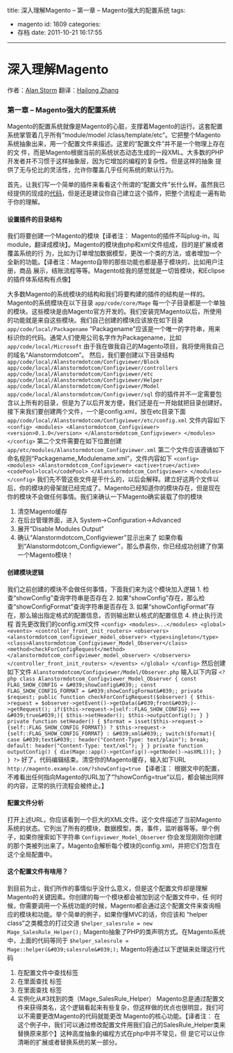 title: 深入理解Magento – 第一章 – Magento强大的配置系统
tags:
  - magento
id: 1809
categories:
  - 存档
date: 2011-10-21 16:17:55
---

# 深入理解Magento

作者：[Alan Storm](http://alanstorm.com/)
翻译：[Hailong Zhang](http://www.zhlmmc.com/)

### 第一章 – Magento强大的配置系统

Magento的配置系统就像是Magento的心脏，支撑着Magento的运行。这套配置系统掌管着几乎所有“module/model /class/template/etc”。它把整个Magento系统抽象出来，用一个配置文件来描述。这里的“配置文件”并不是一个物理上存在的文 件，而是Magento根据当前的系统状态动态生成的一段XML。大多数的PHP开发者并不习惯于这样抽象层，因为它增加的编程的复杂性。但是这样的抽象 提供了无与伦比的灵活性，允许你覆盖几乎任何系统的默认行为。

首先，让我们写一个简单的插件来看看这个所谓的“配置文件”长什么样。虽然我已经提供的现成的[代码](http://www.zhlmmc.com/wp-content/uploads/2010/04/MagentoConfigViewer.tar.gz)，但是还是建议你自己建立这个插件，把整个流程走一遍有助于你的理解。

#### 设置插件的目录结构

我们将要创建一个Magento的模块【译者注：  Magento的插件不叫plug-in，叫module，翻译成模块】。Magento的模块由php和xml文件组成，目的是扩展或者覆盖系统的行 为，比如为订单增加数据模型，更改一个类的方法，或者增加一个全新的功能。【译者注：Magento自带的那些功能也都是基于模块的，比如用户注册，商品 展示，结账流程等等。Magento给我的感觉就是一切皆模块，和Eclipse的插件体系结构有点像】

大多数Magento的系统模块的结构和我们将要构建的插件的结构是一样的。Magento的系统模块在以下目录
`app/code/core/Mage`
每一个子目录都是一个单独的模块。这些模块是由Magento官方开发的。我们安装完Magento以后，所使用的功能就是来自这些模块。我们自己创建的模块应该放在如下目录
`app/code/local/Packagename`
“Packagename”应该是一个唯一的字符串，用来标识你的代码。通常人们使用公司名字作为Packagename，比如
`app/code/local/Microsoft`
由于我在做我自己的Magento项目，我将使用我自己的域名“Alanstormdotcom”。 然后，我们要创建以下目录结构
`app/code/local/Alanstormdotcom/Configviewer/Block
app/code/local/Alanstormdotcom/Configviewer/controllers
app/code/local/Alanstormdotcom/Configviewer/etc
app/code/local/Alanstormdotcom/Configviewer/Helper
app/code/local/Alanstormdotcom/Configviewer/Model
app/code/local/Alanstormdotcom/Configviewer/sql`
你的插件并不一定需要包含以上所有的目录，但是为了以后开发方便，我们还是在一开始就把目录创建好。接下来我们要创建两个文件，一个是config.xml，放在etc目录下面
`app/code/local/Alanstormdotcom/Configviewer/etc/config.xml`
文件内容如下
`<config>
<modules>
<Alanstormdotcom_Configviewer>
<version>0.1.0</version>
</Alanstormdotcom_Configviewer>
</modules>
</config>`
第二个文件需要在如下位置创建
`app/etc/modules/Alanstormdotcom_Configviewer.xml`
第二个文件应该遵循如下命名规则“Packagename_Modulename.xml”，文件内容如下
`<config>
<modules>
<Alanstormdotcom_Configviewer>
<active>true</active>
<codePool>local</codePool>
</Alanstormdotcom_Configviewer>
</modules>
</config>`
我们先不管这些文件是干什么的，以后会解释。建立好这两个文件以后，你的模块的骨架就已经完成了。Magento已经知道你的模块存在，但是现在你的模块不会做任何事情。我们来确认一下Magento确实装载了你的模块

1.  清空Magento缓存
2.  在后台管理界面，进入 System->Configuration->Advanced
3.  展开“Disable Modules Output”
4.  确认“Alanstormdotcom_Configviewer”显示出来了
如果你看到“Alanstormdotcom_Configviewer”，那么恭喜你，你已经成功创建了你第一个Magento模块！

#### 创建模块逻辑

我们之前创建的模块不会做任何事情，下面我们来为这个模块加入逻辑
1\. 检查“showConfig”查询字符串是否存在
2\. 如果“showConfig”存在，那么检查“showConfigFormat”查询字符串是否存在
3\. 如果“showConfigFormat”存在，那么输出指定格式的配置信息，否则输出默认格式的配置信息
4\. 终止执行流程
首先更改我们的config.xml文件
`<config>
<modules>...</modules>
<global>
<events>
<controller_front_init_routers>
<observers>
<alanstormdotcom_configviewer_model_observer>
<type>singleton</type>
<class>Alanstormdotcom_Configviewer_Model_Observer</class>
<method>checkForConfigRequest</method>
</alanstormdotcom_configviewer_model_observer>
</observers>
</controller_front_init_routers>
</events>
</global>
</config>`
然后创建如下文件
`Alanstormdotcom/Configviewer/Model/Observer.php`
输入以下内容
`<?php
class Alanstormdotcom_Configviewer_Model_Observer {
const FLAG_SHOW_CONFIG = &#039;showConfig&#039;;
const FLAG_SHOW_CONFIG_FORMAT = &#039;showConfigFormat&#039;;
private $request;
public function checkForConfigRequest($observer) {
$this->request = $observer->getEvent()->getData(&#039;front&#039;)->getRequest();
if($this->request->{self::FLAG_SHOW_CONFIG} === &#039;true&#039;){
$this->setHeader();
$this->outputConfig();
}
}
private function setHeader() {
$format = isset($this->request->{self::FLAG_SHOW_CONFIG_FORMAT}) ?
$this->request->{self::FLAG_SHOW_CONFIG_FORMAT} : &#039;xml&#039;;
switch($format){
case &#039;text&#039;:
header("Content-Type: text/plain");
break;
default:
header("Content-Type: text/xml");
}
}
private function outputConfig() {
die(Mage::app()->getConfig()->getNode()->asXML());
}
}
?>`
好了，代码编辑结束。清空你的Magento缓存，输入如下URL
`http://magento.example.com/?showConfig=true`
【译者注： 根据文中的配置，不难看出任何指向Magento的URL加了“?showConfig=true”以后，都会输出同样的内容，正常的执行流程会被终止。】

#### 配置文件分析

打开上述URL，你应该看到一个巨大的XML文件。这个文件描述了当前Magento系统的状态。它列出了所有的模块，数据模型，类，事件，监听器等等。举个例子，如果你搜索如下字符串
`Configviewer_Model_Observer`
你会发现刚刚你创建的那个类被列出来了。Magento会解析每个模块的config.xml，并把它们包含在这个全局配置中。

#### 这个配置文件有啥用？

到目前为止，我们所作的事情似乎没什么意义，但是这个配置文件却是理解Magento的关键因素。你创建的每一个模块都会被加到这个配置文件中，任 何时候，你需要调用一个系统功能的时候，Magento都会通过这个配置文件来查询相应的模块和功能。举个简单的例子，如果你懂MVC的话，你应该和 “helper class”之类概念的打过交道
`$helper_salesrule = new Mage_SalesRule_Helper();`
Magento抽象了PHP的类声明方式。在Magento系统中，上面的代码等同于
`$helper_salesrule = Mage::helper(&#039;salesrule&#039;);`
Magento将通过以下逻辑来处理这行代码

1.  在配置文件中查找<helpers />标签
2.  在<helpers />里面查找 <salesrule />标签
3.  在<sales />里面查找 <class />标签
4.  实例化从#3找到的类（Mage_SalesRule_Helper）
Magento总是通过配置文件来获得类名，这个逻辑看起来有些复杂，但这样做的优点也很明显，我们可以不需要更改Magento的代码就能更改 Magento的核心功能。【译者注：  在这个例子中，我们可以通过修改配置文件用我们自己的SalesRule_Helper类来替换原来那个】这种高度抽象的编程方式在php中并不常见，但 是它可以让你清晰的扩展或者替换系统的某一部分。 
